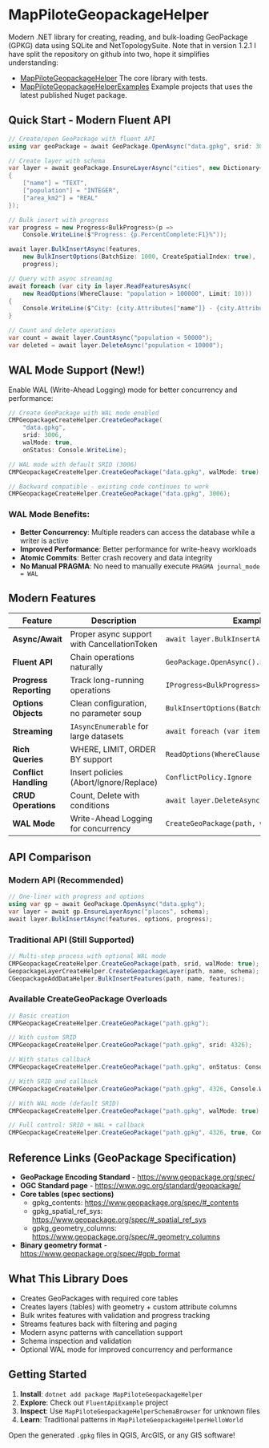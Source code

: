 # MapPiloteGeopackageHelper

Modern .NET library for creating, reading, and bulk-loading GeoPackage (GPKG) data using SQLite and NetTopologySuite.
Note that in version 1.2.1 I have split the repository on github into two, hope it simplifies understanding:
- [MapPiloteGeopackageHelper](https://github.com/kartpiloten/MapPiloteGeopackageHelper)
    The core library with tests.
- [MapPiloteGeopackageHelperExamples](https://github.com/kartpiloten/MapPiloteGeopackageHelperExamples)
Example projects that uses the latest published Nuget package.

## Quick Start - Modern Fluent API

```csharp
// Create/open GeoPackage with fluent API
using var geoPackage = await GeoPackage.OpenAsync("data.gpkg", srid: 3006);

// Create layer with schema
var layer = await geoPackage.EnsureLayerAsync("cities", new Dictionary<string, string>
{
    ["name"] = "TEXT",
    ["population"] = "INTEGER",
    ["area_km2"] = "REAL"
});

// Bulk insert with progress
var progress = new Progress<BulkProgress>(p => 
    Console.WriteLine($"Progress: {p.PercentComplete:F1}%"));

await layer.BulkInsertAsync(features, 
    new BulkInsertOptions(BatchSize: 1000, CreateSpatialIndex: true),
    progress);

// Query with async streaming
await foreach (var city in layer.ReadFeaturesAsync(
    new ReadOptions(WhereClause: "population > 100000", Limit: 10)))
{
    Console.WriteLine($"City: {city.Attributes["name"]} - {city.Attributes["population"]} people");
}

// Count and delete operations
var count = await layer.CountAsync("population < 50000");
var deleted = await layer.DeleteAsync("population < 10000");
```

## WAL Mode Support (New!)

Enable WAL (Write-Ahead Logging) mode for better concurrency and performance:

```csharp
// Create GeoPackage with WAL mode enabled
CMPGeopackageCreateHelper.CreateGeoPackage(
    "data.gpkg", 
    srid: 3006,
    walMode: true,
    onStatus: Console.WriteLine);

// WAL mode with default SRID (3006)
CMPGeopackageCreateHelper.CreateGeoPackage("data.gpkg", walMode: true);

// Backward compatible - existing code continues to work
CMPGeopackageCreateHelper.CreateGeoPackage("data.gpkg", 3006);
```

### WAL Mode Benefits:
- **Better Concurrency**: Multiple readers can access the database while a writer is active
- **Improved Performance**: Better performance for write-heavy workloads  
- **Atomic Commits**: Better crash recovery and data integrity
- **No Manual PRAGMA**: No need to manually execute `PRAGMA journal_mode = WAL`

## Modern Features

| Feature | Description | Example |
|---------|-------------|---------|
| **Async/Await** | Proper async support with CancellationToken | `await layer.BulkInsertAsync(...)` |
| **Fluent API** | Chain operations naturally | `GeoPackage.OpenAsync().EnsureLayerAsync()` |
| **Progress Reporting** | Track long-running operations | `IProgress<BulkProgress>` |
| **Options Objects** | Clean configuration, no parameter soup | `BulkInsertOptions(BatchSize: 1000)` |
| **Streaming** | `IAsyncEnumerable` for large datasets | `await foreach (var item in ...)` |
| **Rich Queries** | WHERE, LIMIT, ORDER BY support | `ReadOptions(WhereClause: "pop > 1000")` |
| **Conflict Handling** | Insert policies (Abort/Ignore/Replace) | `ConflictPolicy.Ignore` |
| **CRUD Operations** | Count, Delete with conditions | `await layer.DeleteAsync("status = 'old'")` |
| **WAL Mode** | Write-Ahead Logging for concurrency | `CreateGeoPackage(path, walMode: true)` |

## API Comparison

### Modern API (Recommended)
```csharp
// One-liner with progress and options
using var gp = await GeoPackage.OpenAsync("data.gpkg");
var layer = await gp.EnsureLayerAsync("places", schema);
await layer.BulkInsertAsync(features, options, progress);
```

### Traditional API (Still Supported)
```csharp
// Multi-step process with optional WAL mode
CMPGeopackageCreateHelper.CreateGeoPackage(path, srid, walMode: true);
GeopackageLayerCreateHelper.CreateGeopackageLayer(path, name, schema);
CGeopackageAddDataHelper.BulkInsertFeatures(path, name, features);
```

### Available CreateGeoPackage Overloads
```csharp
// Basic creation
CMPGeopackageCreateHelper.CreateGeoPackage("path.gpkg");

// With custom SRID
CMPGeopackageCreateHelper.CreateGeoPackage("path.gpkg", srid: 4326);

// With status callback
CMPGeopackageCreateHelper.CreateGeoPackage("path.gpkg", onStatus: Console.WriteLine);

// With SRID and callback
CMPGeopackageCreateHelper.CreateGeoPackage("path.gpkg", 4326, Console.WriteLine);

// With WAL mode (default SRID)
CMPGeopackageCreateHelper.CreateGeoPackage("path.gpkg", walMode: true);

// Full control: SRID + WAL + callback
CMPGeopackageCreateHelper.CreateGeoPackage("path.gpkg", 4326, true, Console.WriteLine);
```

## Reference Links (GeoPackage Specification)

- **GeoPackage Encoding Standard** - https://www.geopackage.org/spec/
- **OGC Standard page** - https://www.ogc.org/standard/geopackage/
- **Core tables (spec sections)**
  - gpkg_contents: https://www.geopackage.org/spec/#_contents
  - gpkg_spatial_ref_sys: https://www.geopackage.org/spec/#_spatial_ref_sys
  - gpkg_geometry_columns: https://www.geopackage.org/spec/#_geometry_columns
- **Binary geometry format** - https://www.geopackage.org/spec/#gpb_format

## What This Library Does

* Creates GeoPackages with required core tables  
* Creates layers (tables) with geometry + custom attribute columns  
* Bulk writes features with validation and progress tracking  
* Streams features back with filtering and paging  
* Modern async patterns with cancellation support  
* Schema inspection and validation  
* Optional WAL mode for improved concurrency and performance

## Getting Started

1. **Install**: `dotnet add package MapPiloteGeopackageHelper`
2. **Explore**: Check out `FluentApiExample` project 
3. **Inspect**: Use `MapPiloteGeopackageHelperSchemaBrowser` for unknown files
4. **Learn**: Traditional patterns in `MapPiloteGeopackageHelperHelloWorld`

Open the generated `.gpkg` files in QGIS, ArcGIS, or any GIS software!

